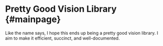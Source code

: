 # Pretty Good Vision Library {#mainpage}

Like the name says, I hope this ends up being a pretty good vision library.
I aim to make it efficient, succinct, and well-documented.